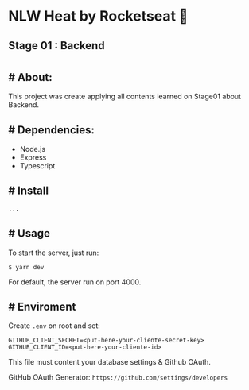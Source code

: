 # NLW Heat by Rocketseat 🚀
## Stage 01 : Backend

#

## # About:
This project was create applying all contents learned on Stage01 about Backend.

## # Dependencies:
- Node.js
- Express
- Typescript


## # Install
```
...
```


## # Usage
To start the server, just run:

```
$ yarn dev
```
For default, the server run on port 4000.

## # Enviroment
Create `.env` on root and set:
```
GITHUB_CLIENT_SECRET=<put-here-your-cliente-secret-key>
GITHUB_CLIENT_ID=<put-here-your-cliente-id>
```
This file must content your database settings & Github OAuth.

GitHub OAuth Generator: `https://github.com/settings/developers`